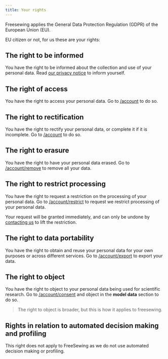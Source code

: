 ```yaml
---
title: Your rights
---
```


Freesewing applies the General Data Protection Regulation (GDPR) of the European Union (EU).

EU citizen or not, for us these are your rights:

## The right to be informed

You have the right to be informed about the collection and use of your personal data.
Read [our privacy notice](/docs/about/privacy) to inform yourself.

## The right of access

You have the right to access your personal data.
Go to [/account](/account) to do so.

## The right to rectification

You have the right to rectify your personal data, or complete it if it is incomplete.
Go to [/account](/account) to do so.

## The right to erasure

You have the right to have your personal data erased.
Go to [/account/remove](/account/remove) to remove all your data.  

## The right to restrict processing

You have the right to request a restriction on the processing of your personal data.
Go to [/account/restrict](/account/restrict) to request we restrict processing of your personal data.  

<Warning>

Your request will be granted immediately, and can only be undone by [contacting us](/contact) to lift the restriction.

</Warning>

## The right to data portability

You have the right to obtain and reuse your personal data for your own purposes or across different services.
Go to [/account/export](/account/export) to export your data.

## The right to object

You have the right to object to your personal data being used for scientific research.
Go to [/account/consent](/account/consent) and object in the **model data** section to do so.

> The right to object is broader, but this is how it applies to freesewing.

## Rights in relation to automated decision making and profiling

This right does not apply to FreeSewing as we do not use automated decision making or profiling.